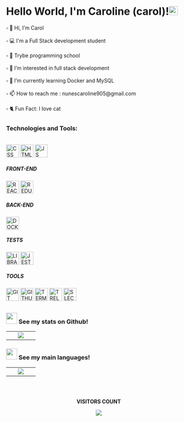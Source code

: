 <h1>Hello World, I'm Caroline (carol)!<img src="https://github.com/TheDudeThatCode/TheDudeThatCode/blob/master/Assets/Earth.gif" width="24px"></h1>

<p>
▫️ 👋 Hi, I’m  Carol<br><br>
▫️ 💻 I'm a Full Stack development student<br><br>
▫️ 🏫️ Trybe programming school<br><br>
▫️ 👀 I’m interested in  full stack development<br><br>
▫️ 🌱 I’m currently learning Docker and MySQL<br><br>
▫️ 📫 How to reach me : nunescaroline905@gmail.com<br><br>
▫️ 🐈 Fun Fact: I love cat<br>
</p>

##

<h3>
  <p> Technologies and Tools:<p>
</h3>

<br>

<div>
<img width="35px" height="35" src="https://img.icons8.com/ios/512/css3.png" alt="CSS">
<img width="35px" height="35" src="https://img.icons8.com/ios/512/html-5--v2.png" alt="HTML">
<img width="35px" height="35" src="https://img.icons8.com/ios/512/javascript.png" alt="JS">
</div>

<div>
<h5>FRONT-END</h5>
<img width="35px" height="35" src="https://img.icons8.com/ios-filled/512/react-native.png" alt="REACT">
<img width="35px" height="35" src="https://img.icons8.com/ios/512/redux.png" alt="REDUX">
</div>

<div>
<h5>BACK-END</h5>
<img width="35px" height="35" src="https://img.icons8.com/ios/512/docker.png" alt="DOCKER">
</div>

<div>
<h5>TESTS</h5>
<img width="35px" height="35" src="https://cdn-icons-png.flaticon.com/512/1841/1841310.png" alt="LIBRARY">
<img width="35px" height="35" src="https://img.icons8.com/external-tal-revivo-bold-tal-revivo/512/external-jest-can-collect-code-coverage-information-from-entire-projects-logo-bold-tal-revivo.png" alt="JEST">
</div>

<div>
<h5>TOOLS</h5>
<img width="35px" height="35" src="https://img.icons8.com/ios-filled/512/git.png" alt="GIT">
<img width="35px" height="35" src="https://img.icons8.com/ios-filled/512/github.png" alt="GITHUB">
<img width="35px" height="35" src="https://img.icons8.com/ios-filled/512/console.png" alt="TERMINAL">
<img width="35px" height="35" src="https://img.icons8.com/ios-filled/512/trello.png" alt="TRELLO">
<img width="35px" height="35" src="https://img.icons8.com/ios-filled/512/slack-new.png" alt="SLECK">
</div>

##

#### <h3><img src="https://cdn-icons-png.flaticon.com/512/4940/4940215.png" width="30"> See my stats on Github!</h3>

<table>
  <tr>
    <td width="40%" align="center" vertical-align="middle">
      <img src="https://github-readme-stats.vercel.app/api?username=carolhn&theme=midnight-purple&include_all_commits=true&count_private=true" />
    </td>
   </tr>
</table>
   
#### <h3><img src="https://cdn-icons-png.flaticon.com/512/4940/4940215.png" width="30"> See my main languages!</h3>

<table>
  <tr>
    <td width="40%" align="center" vertical-align="middle">
      <img src="https://github-readme-stats.vercel.app/api/top-langs/?username=carolhn&theme=midnight-purple&layout=compact" />
    </td>
   </tr>
</table>

##

<div align="center">
<br>
<p align="centre"><b>VISITORS COUNT</b></p>  
  <p align="center">
    <img align="center" src="https://komarev.com/ghpvc/?username=carolhn&color=blueviolet&style=for-the-badge" />
</p>
<br>
</div

